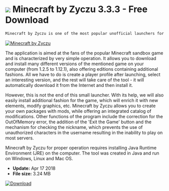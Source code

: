 # ![](https://cdn.softexe.net/static/icon/win.gif) Minecraft by Zyczu 3.3.3 - Free Download

```sh
Minecraft by Zyczu is one of the most popular unofficial launchers for Minecraft created by a certain Zycz. Unlike the original, it allows you to install the described game on the computer in the older version, as well as enriching the game with additional modifications and skins.
```
[![Minecraft by Zyczu](https://gallery.dpcdn.pl/imgc/Tools/81886/g_-_420x350_1.5_-_x72619502-3d41-45f2-aafb-e9e204c00fd6.png)](https://softexe.net/win/games-entertainment/other/minecraft-by-zyczu:pRcgd.html)

The application is aimed at the fans of the popular Minecraft sandbox game and is characterized by very simple operation. It allows you to download and install many different versions of the mentioned game on your computer (from 1.2.5 to 1.12.1), also offering editions containing additional fashions. All we have to do is create a player profile after launching, select an interesting version, and the rest will take care of the tool - it will automatically download it from the Internet and then install it.
 
 However, this is not the end of this small launcher. With its help, we will also easily install additional fashion for the game, which will enrich it with new elements, modify graphics, etc. Minecraft by Zyczu allows you to create your own packages with mods, while offering an integrated catalog of modifications. Other functions of the program include the correction for the OutOfMemory error, the addition of the 'Exit the Game' button and the mechanism for checking the nickname, which prevents the use of unauthorized characters in the username resulting in the inability to play on most servers.
 
 Minecraft by Zyczu for proper operation requires installing Java Runtime Environment (JRE) on the computer. The tool was created in Java and run on Windows, Linux and Mac OS.


- **Update:** Apr 17 2018
- **File size:** 3.24 MB

[![Download](https://cdn.softexe.net/static/img/download.png)](https://softexe.net/win/games-entertainment/other/minecraft-by-zyczu:pRcgd.html)

